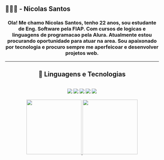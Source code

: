 ## 👨🏻‍💻 - Nicolas Santos
<div align="center">
  <h3> Ola! Me chamo Nicolas Santos, tenho 22 anos, sou estudante de Eng. Software pela FIAP. Com cursos de logicas e linguagens de programacao pela Alura. Atualmente estou procurando oportunidade para atuar na area. Sou apaixonado por tecnologia e procuro sempre me aperfeicoar e desenvolver projetos web.</h3>
</div>
<hr>
<div align="center">
  <h2>🤖 Linguagens e Tecnologias</h2>
</div><br>

<div align="center">
  <img src= "https://img.shields.io/badge/Linux-FCC624?style=for-the-badge&logo=linux&logoColor=black"> <img src= "https://img.shields.io/badge/HTML5-E34F26?style=for-the-badge&logo=html5&logoColor=white"> <img src= "https://img.shields.io/badge/CSS3-1572B6?style=for-the-badge&logo=css3&logoColor=white"> <img src= "https://img.shields.io/badge/JavaScript-F7DF1E?style=for-the-badge&logo=javascript&logoColor=black"> <img src= "https://img.shields.io/badge/Python-14354C?style=for-the-badge&logo=python&logoColor=white">
</div><br>

<div align="center">
  <a href="https://github.com/nsantos1">
  <img height="180em" src="https://github-readme-stats.vercel.app/api?username=nsantos1&show_icons=true&theme=ocean_dark"/>
  <img height="180em" src="https://github-readme-stats.vercel.app/api/top-langs/?username=nsantos1&layout=compact&theme=ocean_dark"/>
</div>
